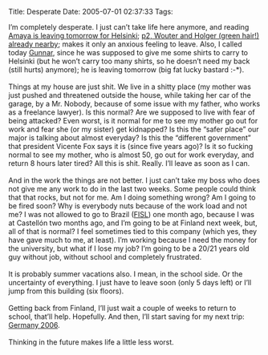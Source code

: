 Title: Desperate
Date: 2005-07-01 02:37:33
Tags: 

I&#8217;m completely desperate. I just can&#8217;t take life here anymore, and reading <a target="_blank" href="http://www.livejournal.com/users/amayita/52618.html">Amaya is leaving tomorrow for Helsinki</a>; <a target="_blank" href="http://www.grep.be/blog/2005/06/30#arrived">p2, Wouter and Holger (green hair!) already nearby</a>; makes it only an anxious feeling to leave. Also, I called today <a target="_blank" href="http://www.gwolf.org">Gunnar</a>,
since he was supposed to give me some shirts to carry to Helsinki (but
he won&#8217;t carry too many shirts, so he doesn&#8217;t need my back (still
hurts) anymore); he is leaving tomorrow (big fat lucky bastard :-*).<br/><br/>
Things at my house are just shit. We live in a shitty place (my mother
was just pushed and threatened outside the house, while taking her car
of the garage, by a Mr. Nobody, because of some issue with my father,
who works as a freelance lawyer). Is this normal? Are we supposed to
live with fear of being attacked? Even worst, is it normal for me to
see my mother go out for work and fear she (or my sister) get
kidnapped? Is this the &#8220;safer place&#8221; our major is talking about almost
everyday? Is this the &#8220;different government&#8221; that president Vicente Fox
says it is (since five years ago)? Is it so fucking normal to see my
mother, who is almost 50, go out for work everyday, and return 8 hours
later tired? All this is shit. Really. I&#8217;ll leave as soon as I can.<br/><br/>
And in the work the things are not better. I just can&#8217;t take my boss
who does not give me any work to do in the last two weeks. Some people
could think that that rocks, but not for me. Am I doing something
wrong? Am I going to be fired soon? Why is everybody nuts because of
the work load and not me? I was not allowed to go to Brazil (<a target="_blank" href="http://fisl.softwarelivre.org">FISL</a>)
one month ago, because I was at Castellón two months ago, and I&#8217;m going
to be at Finland next week, but, all of that is normal? I feel
sometimes tied to this company (which yes, they have gave much to me,
at least). I&#8217;m working because I need the money for the university, but
what if I lose my job? I&#8217;m going to be a 20/21 years old guy without
job, without school and completely frustrated.<br/><br/>
It is probably summer vacations also. I mean, in the school side. Or
the uncertainty of everything. I just have to leave soon (only 5 days
left) or I&#8217;ll jump from this building (six floors).<br/><br/>
Getting back from Finland, I&#8217;ll just wait a couple of weeks to return
to school, that&#8217;ll help. Hopefully. And then, I&#8217;ll start saving for my
next trip: <a target="_self" href="http://fifaworldcup.yahoo.com/06/en/">Germany 2006</a>. <br/><br/>
Thinking in the future makes life a little less worst.<br/><br/><br/><br/>
